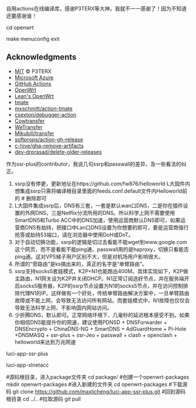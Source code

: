 自用actions在线编译库，感谢P3TERX等大神，我就不一一感谢了！因为不知道还要感谢谁！





cd openwrt


 make menuconfig 
 exit






































## Acknowledgments
- [MIT](https://github.com/P3TERX/Actions-OpenWrt/blob/main/LICENSE) © P3TERX
- [Microsoft Azure](https://azure.microsoft.com)
- [GitHub Actions](https://github.com/features/actions)
- [OpenWrt](https://github.com/openwrt/openwrt)
- [Lean's OpenWrt](https://github.com/coolsnowwolf/lede)
- [tmate](https://github.com/tmate-io/tmate)
- [mxschmitt/action-tmate](https://github.com/mxschmitt/action-tmate)
- [csexton/debugger-action](https://github.com/csexton/debugger-action)
- [Cowtransfer](https://cowtransfer.com)
- [WeTransfer](https://wetransfer.com/)
- [Mikubill/transfer](https://github.com/Mikubill/transfer)
- [softprops/action-gh-release](https://github.com/softprops/action-gh-release)
- [c-hive/gha-remove-artifacts](https://github.com/c-hive/gha-remove-artifacts)
- [dev-drprasad/delete-older-releases](https://github.com/dev-drprasad/delete-older-releases)

作为ssr-plus的contributor，我说几句ssrp和passwall的差异，及一些看法的纠正。
1. ssrp没有停更，更新地址在https://github.com/fw876/helloworld L大固件内想集成ssrp只需将编译根目录里面的feeds.conf.default文件内Helloworld前的 # 删除即可
2. L大固件集成ssrp后，DNS有三套，一套是默认wan口DNS，二是你在插件设置的外网DNS，三是Netflix分流所用的DNS。所以科学上网不需要使用SmartDNS和Turbo ACC中的DNS加速，使用运营商默认DNS即可，如果运营商DNS有劫持，把接口中Lan口DNS设置为你想要的即可，要是运营商强行抢答或劫持53端口，请在浏览器中使用DoH或DoT。
3. 对于自动切换功能，ssrp的逻辑是切过去看能不能wget到www.google.com这个网页，而不是看能不能ping通，passwall用的是haproxy，切换只看能否ping通。这对VPS梯子用户区别不大，但是对机场用户影响很大。
4. 所谓的“旁路由”是ks搞出来的，真正的名字是“单臂路由”。
5. ssrp支持socks5套娃模式，K2P+N1也能跑出400M。具体实现如下，K2P做主路由，N1网关设为K2P并关闭DHCP。N1正常订阅选好节点，并在服务端开启socks5服务器，K2P的ssrp节点设置为N1的socks5节点，并在访问控制排除代理N1的IP。这样做有一个好处，传统单臂路由解决方案中，一旦单臂路由故障或不能上网，会导致无法访问所有网站。而套娃模式中，N1故障也仅仅会导致无法科学上网，不影响国内网站访问。
6. 少折腾DNS，默认即可。正常网络环境下，几毫秒的延迟根本感受不到。如果你相信DNS能提升你的网速，建议使用PDNSD + DNSForwarder + DNSEncrypto + ChinaDNS-NG + SmartDNS + AdGuardHome + Pi-Hole +DNSMASQ + ssr-plus + ssr-Jeo + passwall + clash + openclash + helloworld来达到万兆网速



luci-app-ssr-plus


luci-app-xlnetacc



 #源码根目录，进入package文件夹
    cd package/
    #创建一个openwrt-packages
    mkdir openwrt-packages
    #进入新建的文件夹
    cd openwrt-packages
    #下载源码
    git clone https://github.com/maxlicheng/luci-app-ssr-plus.git
    #回到源码根目录
    cd ../..
    #拉取源码
    git pull
